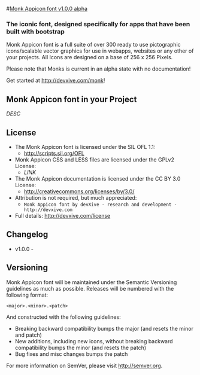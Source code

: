 #[Monk Appicon font v1.0.0 alpha](http://devxive.com/monk)
### The iconic font, designed specifically for apps that have been built with bootstrap

Monk Appicon font is a full suite of over 300 ready to use pictographic icons/scalable vector graphics for use in webapps, websites or any other of your projects. All Icons are designed on a base of 256 x 256 Pixels.


Please note that Monks is current in an alpha state with no documentation!


Get started at http://devxive.com/monk!

## Monk Appicon font in your Project
  _DESC_

## License
- The Monk Appicon font is licensed under the SIL OFL 1.1:
  - http://scripts.sil.org/OFL
- Monk Appicon CSS and LESS files are licensed under the GPLv2 License:
  - _LINK_
- The Monk Appicon documentation is licensed under the CC BY 3.0 License:
  - http://creativecommons.org/licenses/by/3.0/
- Attribution is not required, but much appreciated:
  - `Monk Appicon font by devXive - research and development - http://devxive.com`
- Full details: http://devxive.com/license

## Changelog
- v1.0.0 - 

## Versioning
Monk Appicon font will be maintained under the Semantic Versioning guidelines as much as possible. Releases will be numbered with the following format:

`<major>.<minor>.<patch>`

And constructed with the following guidelines:

* Breaking backward compatibility bumps the major (and resets the minor and patch)
* New additions, including new icons, without breaking backward compatibility bumps the minor (and resets the patch)
* Bug fixes and misc changes bumps the patch

For more information on SemVer, please visit http://semver.org.

